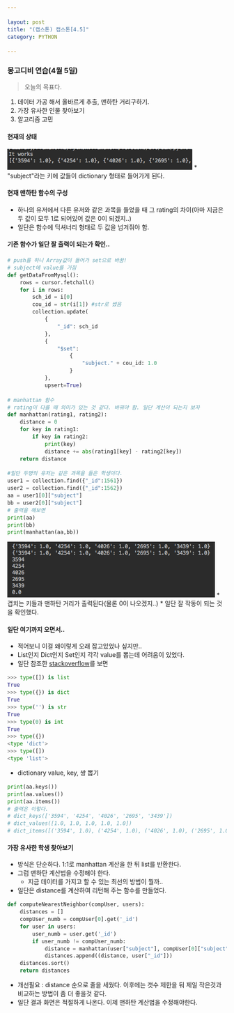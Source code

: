 ```yaml
---

layout: post
title: "(캡스톤) 캡스톤[4.5]"
category: PYTHON

---
```


### 몽고디비 연습(4월 5일)
> 오늘의 목표다.
1. 데이터 가공 해서 올바르게 추출, 맨하탄 거리구하기.
2. 가장 유사한 인물 찾아보기
3. 알고리즘 고민

#### 현재의 상태
<img src = '/post_img/201704/05/1.png/'>
* "subject"라는 키에 값들이 dictionary 형태로 들어가게 된다.

#### 현재 맨하탄 함수의 구성
* 하나의 유저에서 다른 유저와 같은 과목을 들었을 때 그 rating의 차이(아마 지금은 두 값이 모두 1로 되어있어 값은 0이 되겠지..)
* 일단은 함수에 딕셔너리 형태로 두 값을 넘겨줘야 함.

#### 기존 함수가 일단 잘 출력이 되는가 확인..

~~~PYTHON
# push를 하니 Array값이 들어가 set으로 바꿈!
# subject에 value를 가짐
def getDataFromMysql():
    rows = cursor.fetchall()
    for i in rows:
        sch_id = i[0]
        cou_id = str(i[1]) #str로 썼음
        collection.update(
            {
                "_id": sch_id
            },
            {
                "$set":
                    {
                        "subject." + cou_id: 1.0
                    }
            },
            upsert=True)

# manhattan 함수
# rating이 다를 때 의미가 있는 것 같다. 바꿔야 함. 일단 계산이 되는지 보자
def manhattan(rating1, rating2):
    distance = 0
    for key in rating1:
        if key in rating2:
            print(key)
            distance += abs(rating1[key] - rating2[key])
    return distance

#일단 두명의 유저는 같은 과목을 들은 학생이다.
user1 = collection.find({"_id":1561})
user2 = collection.find({"_id":1562})
aa = user1[0]["subject"]
bb = user2[0]["subject"]
# 출력을 해보면
print(aa)
print(bb)
print(manhattan(aa,bb))
~~~
<img src = '/post_img/201704/05/2.png/'>
* 겹치는 키들과 맨하탄 거리가 출력된다(물론 0이 나오겠지..)
* 일단 잘 작동이 되는 것을 확인했다.

#### 일단 여기까지 오면서..
* 적어보니 이걸 왜이렇게 오래 잡고있었나 싶지만..
* List인지 Dict인지 Set인지 각각 value를 뽑는데 어려움이 있었다.
* 일단 참조한 [stackoverflow](http://stackoverflow.com/questions/2225038/determine-the-type-of-an-object)를 보면

~~~PYTHON
>>> type([]) is list
True
>>> type({}) is dict
True
>>> type('') is str
True
>>> type(0) is int
True
>>> type({})
<type 'dict'>
>>> type([])
<type 'list'>
~~~

* dictionary value, key, 쌍 뽑기

~~~PYTHON
print(aa.keys())
print(aa.values())
print(aa.items())
# 출력은 이렇다.
# dict_keys(['3594', '4254', '4026', '2695', '3439'])
# dict_values([1.0, 1.0, 1.0, 1.0, 1.0])
# dict_items([('3594', 1.0), ('4254', 1.0), ('4026', 1.0), ('2695', 1.0), ('3439', 1.0)])
~~~

#### 가장 유사한 학생 찾아보기
* 방식은 단순하다. 1:1로 manhattan 계산을 한 뒤 list를 반환한다.
* 그럼 맨하탄 계산법을 수정해야 한다.
    * 지금 데이터를 가지고 할 수 있는 최선의 방법이 뭘까..
* 일단은 distance를 계산하여 리턴해 주는 함수를 만들었다.

~~~PYTHON
def computeNearestNeighbor(compUser, users):
    distances = []
    compUser_numb = compUser[0].get('_id')
    for user in users:
        user_numb = user.get('_id')
        if user_numb != compUser_numb:
            distance = manhattan(user["subject"], compUser[0]["subject"])
            distances.append((distance, user["_id"]))
    distances.sort()
    return distances
~~~
* 개선필요 : distance 순으로 줄을 세웠다. 이후에는 갯수 제한을 둬 제일 작은것과 비교하는 방법이 좀 더 좋을것 같다.
* 일단 결과 화면은 적절하게 나온다. 이제 맨하탄 계산법을 수정해야한다.


<br/><br/>
